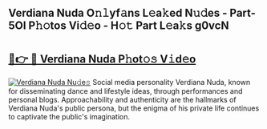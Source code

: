 ## Verdiana Nuda O𝚗𝚕yf𝚊ns L𝚎a𝚔ed N𝚞𝚍es - Part-5OI P𝚑𝚘tos Vi𝚍𝚎o - H𝚘𝚝 Part L𝚎a𝚔s g0vcN

# <h2><a href="http://kf1hek.oniu.top/?m=Verdiana+Nuda">🔗👉 🔴 Verdiana Nuda P𝚑ot𝚘𝚜 V𝚒d𝚎o</a></h2>

[![Verdiana Nuda Nu𝚍e𝚜](https://i.imgur.com/0qMVB7G.gif)](http://kf1hek.oniu.top/?m=Verdiana+Nuda)
Social media personality Verdiana Nuda, known for disseminating dance and lifestyle ideas, through performances and personal blogs. Approachability and authenticity are the hallmarks of Verdiana Nuda's public persona, but the enigma of his private life continues to captivate the public's imagination.  
